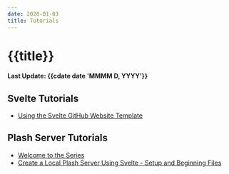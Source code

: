 ```yaml
---
date: 2020-01-03
title: Tutorials
---
```

 
# {{title}}
 
#### Last Update: {{cdate date 'MMMM D, YYYY'}}
 
## Svelte Tutorials

- [Using the Svelte GitHub Website Template](/#/tutorials/svelteweb/using-template)

## Plash Server Tutorials

- [Welcome to the Series](/#/tutorials/plashserver/series)
- [Create a Local Plash Server Using Svelte - Setup and Beginning Files](/#/tutorials/plashserver/plashserversetup)

